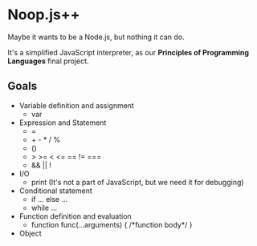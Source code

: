 Noop.js++
===

Maybe it wants to be a Node.js, but nothing it can do.

It's a simplified JavaScript interpreter, as our **Principles of Programming Languages** final project.

## Goals

+ Variable definition and assignment
  - var
+ Expression and Statement
  - =
  - \+ - \* / %
  - ()
  - \> \>= < <= == != ===
  - && || !
+ I/O
  - print (It's not a part of JavaScript, but we need it for debugging)
+ Conditional statement
  - if ... else ...
  - while ...
+ Function definition and evaluation
  - function func(...arguments) { /\*function body\*/ }
+ Object
